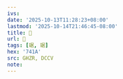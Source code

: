 ```yaml
---
ivs:
date: '2025-10-13T11:28:23+08:00'
lastmod: '2025-10-14T21:46:45-08:00'
title: 󰜳
url: 󰜳
tags: [琚, 琚]
hex: '741A'
src: GHZR, DCCV
note:
---
```

